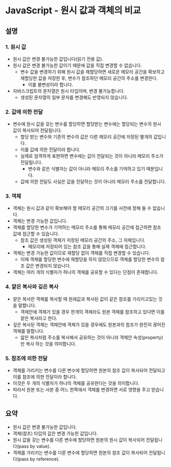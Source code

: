 # JavaScript - 원시 값과 객체의 비교

## 설명

### 1. 원시 값

- 원시 값은 변경 불가능한 값입니다(읽기 전용 값).
- 원시 값은 변경 불가능한 값이기 때문에 값을 직접 변경할 수 없습니다.
  - 변수 값을 변경하기 위해 원시 값을 재할당하면 새로운 메모리 공간을 확보하고 재할당한 값을 저장한 후, 변수가 참조하던 메모리 공간의 주소를 변경한다.
    - 이를 불변성이라 합니다.
- 자바스크립트의 문자열은 원시 타입이며, 변경 불가능합니다.
  - 생성된 문자열의 일부 문자를 변경해도 반영되지 않습니다.

### 2. 값에 의한 전달

- 변수에 원시 값을 갖는 변수를 할당하면 할당받는 변수에는 할당되는 변수의 원시 값이 복사되어 전달됩니다.
  - 할당 받는 변수와 기존의 변수의 값은 다른 메모리 공간에 저장된 별개의 값입니다.
  - 이를 값에 의한 전달이라 합니다.
  - 실제로 엄격하게 표현하면 변수에는 값이 전달되는 것이 아니라 메모리 주소가 전달됩니다.
    - 변수와 같은 식별자는 값이 아니라 메모리 주소를 기억하고 있기 때문입니다.
  - 값에 의한 전달도 사실은 값을 전달하는 것이 아니라 메모리 주소를 전달합니다.

### 3. 객체

- 객체는 원시 값과 같이 확보해야 할 메모리 공간의 크기를 사전에 정해 둘 수 없습니다.
- 객체는 변경 가능한 값입니다.
- 객체를 할당한 변수가 기억하는 메모리 주소를 통해 메모리 공간에 접근하면 참조 값에 접근할 수 있습니다.
  - 참조 값은 생성된 객체가 저장된 메모리 공간의 주소, 그 자체입니다.
    - 메모리에 저장되어 있는 참조 값을 통해 실제 객체에 접근합니다.
- 객체는 변경 가능한 값이므로 재할당 없이 객체를 직접 변경할 수 있습니다.
  - 이때 객체를 할당한 변수에 재할당을 하지 않았으므로 객체를 할당한 변수의 참조 값은 변경되지 않습니다.
- 객체는 여러 개의 식별자가 하나의 객체를 공유할 수 있다는 단점이 존재합니다.

### 4. 얕은 복사와 깊은 복사

- 얕은 복사란 객체를 복사할 때 원래값과 복사된 값이 같은 참조를 가리키고있는 것을 말합니다.
  - 객체안에 객체가 있을 경우 한개의 객체라도 원본 객체를 참조하고 있다면 이를 얕은 복사라고 한다.
- 깊은 복사된 객체는 객체안에 객체가 있을 경우에도 원본과의 참조가 완전히 끊어진 객체를 말합니다.
  - 얇은 복사처럼 주소를 복사해서 공유하는 것이 아니라 객체안 속성(property)만 복사 하는 것을 의미합니다.

### 5. 참조에 의한 전달

- 객체를 가리키는 변수를 다른 변수에 할당하면 원본의 참조 값이 복사되어 전달되고 이를 참조에 의한 전달이라 합니다.
- 이것은 두 개의 식별자가 하나의 객체를 공유한다는 것을 의미합니다.
- 따라서 원본 또는 사본 중 어느 한쪽에서 객체를 변경하면 서로 영향을 주고 받습니다.

## 요약

- 원시 값은 변경 불가능한 값입니다.
- 객체(참조) 타입의 값은 변경 가능한 값입니다.
- 원시 값을 갖는 변수를 다른 변수에 할당하면 원본의 원시 값이 복사되어 전달됩니다(pass by value).
- 객체를 가리키는 변수를 다른 변수에 할당하면 원본의 참조 값이 복사되어 전달됩니다(pass by reference).
